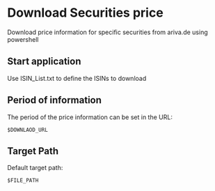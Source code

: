 # Download Securities price
Download price information for specific securities from ariva.de using powershell

## Start application
Use ISIN_List.txt to define the ISINs to download

## Period of information
The period of the price information can be set in the URL:
```
$DOWNLAOD_URL
```

## Target Path
Default target path:
```
$FILE_PATH
```
